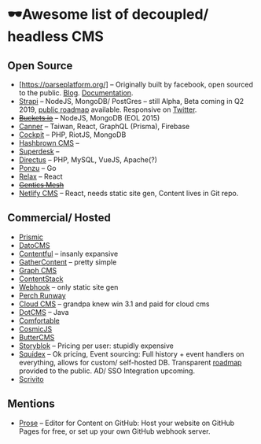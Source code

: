 # 🕶️Awesome list of decoupled/ headless CMS

## Open Source
* [https://parseplatform.org/] – Originally built by facebook, open sourced to the public. [Blog](https://blog.parseplatform.org/). [Documentation](https://docs.parseplatform.org/).
* [Strapi](https://strapi.io/) – NodeJS, MongoDB/ PostGres – still Alpha, Beta coming in Q2 2019, [public roadmap](https://github.com/strapi/strapi/projects/1) available. Responsive on [Twitter](https://twitter.com/strapijs).
* [~~Buckets.io~~](http://buckets.io/) – NodeJS, MongoDB (EOL 2015)
* [Canner](https://www.canner.io) – Taiwan, React, GraphQL (Prisma), Firebase
* [Cockpit](http://getcockpit.com) – PHP, RiotJS, MongoDB
* [Hashbrown CMS](http://hashbrown.rocks) – 
* [Superdesk](https://www.superdesk.org) – 
* [Directus](https://directus.app) – PHP, MySQL, VueJS, Apache(?)
* [Ponzu](https://ponzu-cms.org) – Go
* [Relax](https://github.com/relax/relax/) – React
* [~~Gentics Mesh~~](https://getmesh.io)
* [Netlify CMS](https://www.netlifycms.org/) – React, needs static site gen, Content lives in Git repo.

## Commercial/ Hosted
* [Prismic](http://prismic.io)
* [DatoCMS](https://www.datocms.com)
* [Contentful](https://contentful.com) – insanly expansive
* [GatherContent](https://gathercontent.com) – pretty simple
* [Graph CMS](https://graphcms.com)
* [ContentStack](https://www.contentstack.com)
* [Webhook](webhook.com) – only static site gen
* [Perch Runway](https://perchrunway.com)
* [Cloud CMS](https://www.cloudcms.com) – grandpa knew win 3.1 and paid for cloud cms
* [DotCMS](http://dotcms.com/) – Java
* [Comfortable](https://comfortable.io)
* [CosmicJS](https://cosmicjs.com)
* [ButterCMS](https://buttercms.com)
* [Storyblok](https://www.storyblok.com) – Pricing per user: stupidly expensive
* [Squidex](https://squidex.io) – Ok pricing, Event sourcing: Full history + event handlers on everything, allows for custom/ self-hosted DB. Transparent [roadmap](https://trello.com/b/KakM4F3S/squidex-roadmap) provided to the public. AD/ SSO Integration upcoming.
* [Scrivito](https://scrivito.com)

## Mentions
* [Prose](http://prose.io/#about) – Editor for Content on GitHub: Host your website on GitHub Pages for free, or set up your own GitHub webhook server.
